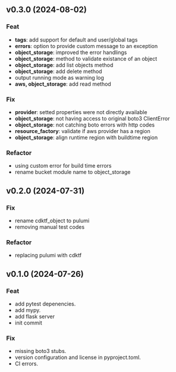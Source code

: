 ## v0.3.0 (2024-08-02)

### Feat

- **tags**: add support for default and user/global tags
- **errors**: option to provide custom message to an exception
- **object_storage**: improved the error handlings
- **object_storage**: method to validate existance of an object
- **object_storage**: add list objects method
- **object_storage**: add delete method
- output running mode as warning log
- **aws, object_storage**: add read method

### Fix

- **provider**: setted properties were not directly available
- **object_storage**: not having access to original boto3 ClientError
- **object_storage**: not catching boto errors with http codes
- **resource_factory**: validate if aws provider has a region
- **object_storage**: align runtime region with buildtime region

### Refactor

- using custom error for build time errors
- rename bucket module name to object_storage

## v0.2.0 (2024-07-31)

### Fix

- rename cdktf_object to pulumi
- removing manual test codes

### Refactor

- replacing pulumi with cdktf

## v0.1.0 (2024-07-26)

### Feat

- add pytest depenencies.
- add mypy.
- add flask server
- init commit

### Fix

- missing boto3 stubs.
- version configuration and license in pyproject.toml.
- CI errors.
